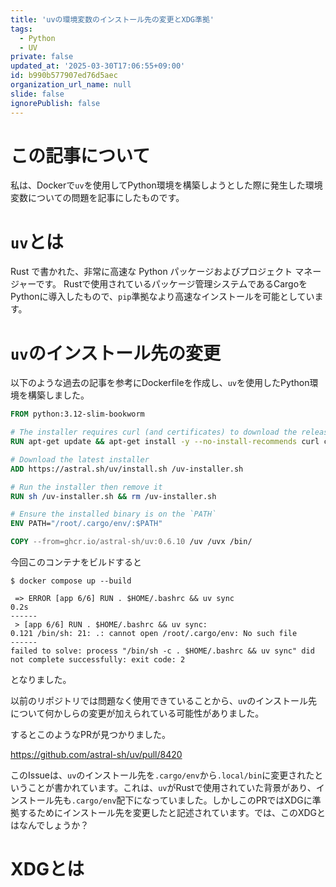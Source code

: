 ```yaml
---
title: 'uvの環境変数のインストール先の変更とXDG準拠'
tags:
  - Python
  - UV
private: false
updated_at: '2025-03-30T17:06:55+09:00'
id: b990b577907ed76d5aec
organization_url_name: null
slide: false
ignorePublish: false
---
```


# この記事について
私は、Dockerで`uv`を使用してPython環境を構築しようとした際に発生した環境変数についての問題を記事にしたものです。

# `uv`とは
Rust で書かれた、非常に高速な Python パッケージおよびプロジェクト マネージャーです。
Rustで使用されているパッケージ管理システムであるCargoをPythonに導入したもので、`pip`準拠なより高速なインストールを可能としています。

# `uv`のインストール先の変更
以下のような過去の記事を参考にDockerfileを作成し、`uv`を使用したPython環境を構築しました。
```Dockerfile
FROM python:3.12-slim-bookworm

# The installer requires curl (and certificates) to download the release archive
RUN apt-get update && apt-get install -y --no-install-recommends curl ca-certificates

# Download the latest installer
ADD https://astral.sh/uv/install.sh /uv-installer.sh

# Run the installer then remove it
RUN sh /uv-installer.sh && rm /uv-installer.sh

# Ensure the installed binary is on the `PATH`
ENV PATH="/root/.cargo/env/:$PATH"

COPY --from=ghcr.io/astral-sh/uv:0.6.10 /uv /uvx /bin/
```

今回このコンテナをビルドすると
```
$ docker compose up --build

 => ERROR [app 6/6] RUN . $HOME/.bashrc && uv sync                                                                                0.2s
------                                                                                                                                 
 > [app 6/6] RUN . $HOME/.bashrc && uv sync:
0.121 /bin/sh: 21: .: cannot open /root/.cargo/env: No such file
------
failed to solve: process "/bin/sh -c . $HOME/.bashrc && uv sync" did not complete successfully: exit code: 2
```
となりました。

以前のリポジトリでは問題なく使用できていることから、`uv`のインストール先について何かしらの変更が加えられている可能性がありました。

するとこのようなPRが見つかりました。

https://github.com/astral-sh/uv/pull/8420

このIssueは、`uv`のインストール先を`.cargo/env`から`.local/bin`に変更されたということが書かれています。これは、`uv`がRustで使用されていた背景があり、インストール先も`.cargo/env`配下になっていました。しかしこのPRではXDGに準拠するためにインストール先を変更したと記述されています。では、このXDGとはなんでしょうか？

# XDGとは



